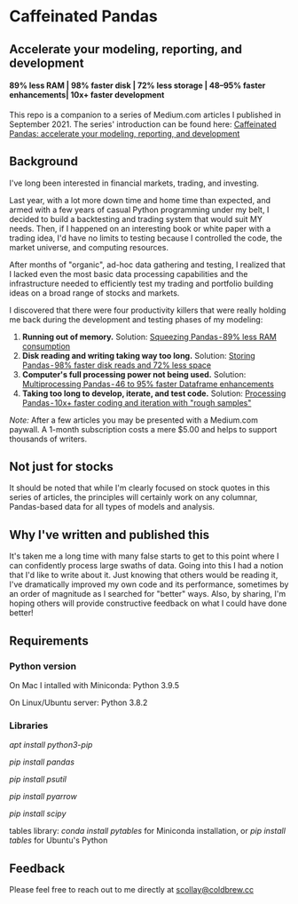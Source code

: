 # Caffeinated Pandas
## Accelerate your modeling, reporting, and development
#### 89% less RAM | 98% faster disk | 72% less storage | 48–95% faster enhancements| 10x+ faster development

This repo is a companion to a series of Medium.com articles I published in September 2021. The series' introduction can be found here: [Caffeinated Pandas: accelerate your modeling, reporting, and development](https://medium.com/@scollay/caffeinated-pandas-accelerate-your-modeling-reporting-and-development-e9d41476de3b)

## Background
I've long been interested in financial markets, trading, and investing. 

Last year, with a lot more down time and home time than expected, and armed with a few years of casual Python programming under my belt, I decided to build a backtesting and trading system that would suit MY needs. Then, if I happened on an interesting book or white paper with a trading idea, I'd have no limits to testing because I controlled the code, the market universe, and computing resources.

After months of "organic", ad-hoc data gathering and testing, I realized that I lacked even the most basic data processing capabilities and the infrastructure needed to efficiently test my trading and portfolio building ideas on a broad range of stocks and markets.

I discovered that there were four productivity killers that were really holding me back during the development and testing phases of my modeling:

1. **Running out of memory.** Solution: [Squeezing Pandas - 89% less RAM consumption](https://medium.com/@scollay/squeezing-pandas-89-less-ram-consumption-4d91a0eb9c08)
2. **Disk reading and writing taking way too long.** Solution: [Storing Pandas - 98% faster disk reads and 72% less space](https://medium.com/@scollay/storing-pandas-98-faster-disk-reads-and-72-less-space-208e2e2be8bb)
3. **Computer's full processing power not being used.** Solution: [Multiprocessing Pandas - 46 to 95% faster Dataframe enhancements](https://medium.com/@scollay/multiprocessing-pandas-46-90-faster-dataframe-enhancements-c65ef29f03b1)
4. **Taking too long to develop, iterate, and test code.** Solution: [Processing Pandas - 10x+ faster coding and iteration with "rough samples"](https://medium.com/@scollay/processing-pandas-10x-faster-coding-and-iteration-with-rough-samples-78b75b7d5b0b)

*Note:* After a few articles you may be presented with a Medium.com paywall. A 1-month subscription costs a mere $5.00 and helps to support thousands of writers.

## Not just for stocks
It should be noted that while I'm clearly focused on stock quotes in this series of articles, the principles will certainly work on any columnar, Pandas-based data for all types of models and analysis.

## Why I've written and published this
It's taken me a long time with many false starts to get to this point where I can confidently process large swaths of data. Going into this I had a notion that I'd like to write about it. Just knowing that others would be reading it, I've dramatically improved my own code and its performance, sometimes by an order of magnitude as I searched for "better" ways. Also, by sharing, I'm hoping others will provide constructive feedback on what I could have done better!


## Requirements

### Python version
On Mac I intalled with Miniconda: Python 3.9.5

On Linux/Ubuntu server: Python 3.8.2

### Libraries
*apt install python3-pip*

*pip install pandas*

*pip install psutil*

*pip install pyarrow*

*pip install scipy*

tables library: *conda install pytables* for Miniconda installation, or *pip install tables* for Ubuntu's Python

## Feedback
Please feel free to reach out to me directly at scollay@coldbrew.cc
